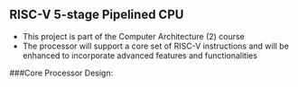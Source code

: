 ## RISC-V 5-stage Pipelined CPU

- This project is part of the Computer Architecture (2) course
- The processor will support a core set of RISC-V instructions and will be enhanced to incorporate advanced features and functionalities

###Core Processor Design:


